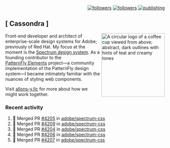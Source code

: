 <p align="right"><a rel="me" href="https://front-end.social/@castastrophe">
    <img alt="followers" title="Follow me on Mastodon" src="https://img.shields.io/mastodon/follow/109297102751309835?domain=https%3A%2F%2Ffront-end.social&label=Follow&logo=mastodon&logoColor=white&style=for-the-badge&labelColor=008080&color=006969"/></a>
  <a href="https://codepen.io/castastrophe/">
    <img alt="followers" title="Follow me on CodePen" src="https://img.shields.io/badge/23-1?color=640464&labelColor=7c007c&style=for-the-badge&logo=codepen&label=Follow"/></a>
<a href="https://castastrophe.medium.com/">
    <img alt="publishing" title="View articles on Medium" src="https://img.shields.io/badge/107-1?color=666&labelColor=444&label=subscribe&logo=medium&logoColor=white&style=for-the-badge"/></a>
</p>

## [&nbsp;Cassondra&nbsp;]

<img align="right" src="https://github-production-user-asset-6210df.s3.amazonaws.com/1840295/253016758-ba468774-1cd3-42c2-8f43-947b5eeb5edf.png" height="200" alt="A circular logo of a coffee cup viewed from above; abstract, dark outlines with hints of teal and creamy tones">

Front-end developer and architect of enterprise-scale design systems for Adobe; previously of Red Hat. My focus at the moment is the [Spectrum design system](https://github.com/adobe/spectrum-css). As a founding contributor to the [PatternFly&nbsp;Elements](https://github.com/patternfly/patternfly-elements) project&mdash;a community implementation of the PatternFly design system&mdash;I became intimately familiar with the nuances of styling web components.

Visit [allons-y.llc](http://allons-y.llc/) for more about how we might work together.

### Recent activity

<!--START_SECTION:activity-->
1. 🎉 Merged PR [#4205](https://github.com/adobe/spectrum-css/pull/4205) in [adobe/spectrum-css](https://github.com/adobe/spectrum-css)
2. 🎉 Merged PR [#4209](https://github.com/adobe/spectrum-css/pull/4209) in [adobe/spectrum-css](https://github.com/adobe/spectrum-css)
3. 🎉 Merged PR [#4204](https://github.com/adobe/spectrum-css/pull/4204) in [adobe/spectrum-css](https://github.com/adobe/spectrum-css)
4. 🎉 Merged PR [#4206](https://github.com/adobe/spectrum-css/pull/4206) in [adobe/spectrum-css](https://github.com/adobe/spectrum-css)
5. 🎉 Merged PR [#4207](https://github.com/adobe/spectrum-css/pull/4207) in [adobe/spectrum-css](https://github.com/adobe/spectrum-css)
<!--END_SECTION:activity-->
